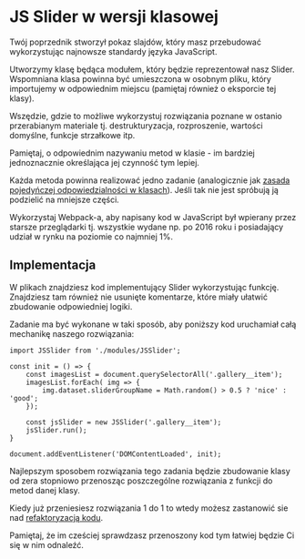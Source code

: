 # JS Slider w wersji klasowej 

Twój poprzednik stworzył pokaz slajdów, który masz przebudować wykorzystując najnowsze standardy języka JavaScript.

Utworzymy klasę będąca modułem, który będzie reprezentował nasz Slider. Wspomniana klasa powinna być umieszczona w osobnym pliku, który importujemy w odpowiednim miejscu (pamiętaj również o eksporcie tej klasy).

Wszędzie, gdzie to możliwe wykorzystuj rozwiązania poznane w ostanio przerabianym materiale tj. destrukturyzacja, rozproszenie, wartości domyślne, funkcje strzałkowe itp.

Pamiętaj, o odpowiednim nazywaniu metod w klasie - im bardziej jednoznacznie określająca jej czynność tym lepiej. 

Każda metoda powinna realizować jedno zadanie (analogicznie jak [zasada pojedyńczej odpowiedzialności w klasach](https://pl.wikipedia.org/wiki/Zasada_jednej_odpowiedzialno%C5%9Bci)). Jeśli tak nie jest spróbują ją podzielić na mniejsze części.

Wykorzystaj Webpack-a, aby napisany kod w JavaScript był wpierany przez starsze przeglądarki tj. wszystkie wydane np. po 2016 roku i posiadający udział w rynku na poziomie co najmniej 1%.


## Implementacja

W plikach znajdziesz kod implementujący Slider wykorzystując funkcję. Znajdziesz tam również nie usunięte komentarze, które miały ułatwić zbudowanie odpowiedniej logiki.

Zadanie ma być wykonane w taki sposób, aby poniższy kod uruchamiał całą mechanikę naszego rozwiązania:

```
import JSSlider from './modules/JSSlider';

const init = () => {
    const imagesList = document.querySelectorAll('.gallery__item');
    imagesList.forEach( img => {
        img.dataset.sliderGroupName = Math.random() > 0.5 ? 'nice' : 'good';
    });

    const jsSlider = new JSSlider('.gallery__item');
    jsSlider.run();
}

document.addEventListener('DOMContentLoaded', init);
```

Najlepszym sposobem rozwiązania tego zadania będzie zbudowanie klasy od zera stopniowo przenosząc poszczególne rozwiązania z funkcji do metod danej klasy.

Kiedy już przeniesiesz rozwiązania 1 do 1 to wtedy możesz zastanowić sie nad [refaktoryzacją kodu](https://pl.wikipedia.org/wiki/Refaktoryzacja).

Pamiętaj, że im cześciej sprawdzasz przenoszony kod tym łatwiej będzie Ci się w nim odnaleźć.